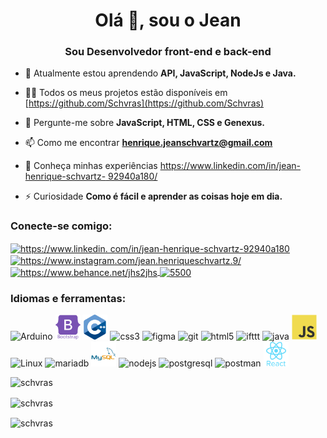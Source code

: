 <h1 align="center">Olá 👋, sou o Jean</h1>
<h3 align="center">Sou Desenvolvedor front-end e back-end</h3>

- 🌱 Atualmente estou aprendendo **API, JavaScript, NodeJs e Java.**

- 👨‍💻 Todos os meus projetos estão disponíveis em [https://github.com/Schvras](https://github.com/Schvras)

- 💬 Pergunte-me sobre **JavaScript, HTML, CSS e Genexus.**

- 📫 Como me encontrar **henrique.jeanschvartz@gmail.com**

- 📄 Conheça minhas experiências [https://www.linkedin.com/in/jean-henrique-schvartz- 92940a180/](https://www.linkedin.com/in/jean-henrique-schvartz-92940a180/)

- ⚡ Curiosidade **Como é fácil e aprender as coisas hoje em dia.**

<h3 align=" left">Conecte-se comigo:</h3>
<p align="left">
<a href="https://linkedin.com/in/https://www.linkedin.com/in/jean-henrique-schvartz-92940a180" target="blank"><img align="center" src= "https://raw.githubusercontent.com/rahuldkjain/github-profile-readme-generator/master/src/images/icons/Social/linked-in-alt.svg" alt="https://www.linkedin. com/in/jean-henrique-schvartz-92940a180" height="30" width="40" /></a>
<a href="https://instagram.com/https://www.instagram.com /jean.henriqueschvartz.9/" target="blank"><img align="center" src="https://upload.wikimedia.org/wikipedia/commons/e/e7/Instagram_logo_2016.svg" alt="https://www.instagram.com/jean.henriqueschvartz.9/" height="30"largura="40" /></a>
<a href="https://www.behance.net/https://www.behance.net/jhs2jhs" target="blank"><img align="center" src="https://cdn.jsdelivr.net/gh/devicons/devicon/icons/behance/behance-original.svg" alt="https://www.behance.net/jhs2jhs" height="30" width=" 40" />
<a href="https://discord.gg/5500" target="blank"><img align="center" src="https://raw.githubusercontent.com/rahuldkjain /github-profile-readme-generator/master/src/images/icons/Social/discord.svg" alt="5500" height="30" width="40" /></a>
</p>

<h3 align="left">Idiomas e ferramentas:</h3>

<img src="https://cdn.jsdelivr.net/gh/devicons/devicon/icons/arduino/arduino-original.svg" alt="Arduino" width="40" height="40"/> <img src="https://raw.githubusercontent.com/devicons/devicon/master/icons/bootstrap/bootstrap-plain-wordmark.svg" alt="Bootstrap" width="40" height="40 "/> <img src="https://raw.githubusercontent.com/devicons/devicon/master/icons/cplusplus/cplusplus-original.svg " alt="cplusplus" width="40" height="40"/> <img src="https://cdn.jsdelivr.net/gh/devicons/devicon/icons/css3/css3-original.svg" alt="css3" width="40" height="40"/> <img src="https://www.vectorlogo.zone/logos/figma/figma-icon.svg" alt="figma" width="40" height="40"/> <img src="https://www.vectorlogo.zone/logos/git-scm/git-scm-icon.svg" alt="git" width="40 " height="40"/> <img src="https://cdn.jsdelivr.net/gh/devicons/devicon/icons/html5/html5-original.svg" alt="html5" width="40" height="40"/> <img src="https://www.vectorlogo.zone/logos/ifttt/ifttt-ar21.svg" alt="ifttt" width="40" height="40"/> <img src="https://cdn.jsdelivr.net/gh/devicons/devicon/icons/java/java-original.svg" alt="java" width="40" height="40"/> <img src="https://raw.githubusercontent.com/devicons/devicon/master/icons/javascript/javascript-original.svg" alt ="javascript" width="40" height="40"/> <img src="https://cdn.jsdelivr.net/gh/devicons/devicon/icons/linux/linux-original.svg" alt="Linux" width="40" height="40" /> <img src="https://www.vectorlogo.zone/logos/mariadb/mariadb-icon.svg" alt=" mariadb" width="40" height="40"/> <img src="https://raw.githubusercontent.com/devicons/devicon/master/icons/mysql/mysql-original-wordmark.svg" alt="mysql" width="40" height="40"/> <img src="https://cdn.jsdelivr.net/gh/devicons/devicon/icons/nodejs/nodejs-original.svg" alt="nodejs" width="40" height="40"/> <img src="https://cdn.jsdelivr.net/gh/devicons/devicon/icons/postgresql/postgresql-original.svg" alt="postgresql" width="40" height="40"/> <img src="https://www.vectorlogo.zone/logos/getpostman/getpostman-icon.svg" alt="postman" width="40" height="40"/> <img src="https://raw.githubusercontent.com/devicons/devicon/master/icons/react/react-original-wordmark.svg" alt="react" width="40" height="40"/>

<p><img align="left" src="https://github-readme-stats.vercel.app/api/top-langs?username=schvras&show_icons=true&locale=en&layout=compact" alt="schvras" /><br>
<p><img align="center" src="https://github-readme-stats.vercel.app/api?username=schvras&show_icons=true&locale=en" alt="schvras" /><br>
<p><img align="center" src="https://github-readme-streak-stats.herokuapp.com/?user=schvras&" alt="schvras" /><br>
